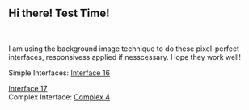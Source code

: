 ## Hi there! Test Time!
<br>

I am using the background image technique to do these pixel-perfect interfaces, responsivess applied if nesscessary. Hope they work well! 
<br>

Simple Interfaces: 
[Interface 16](interface16.html)

[Interface 17](interface17.html)
<br>
Complex Interface:
[Complex 4](complex4.html)
